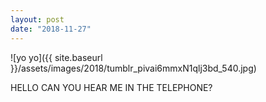 ```yaml
---
layout: post
date: "2018-11-27"
---
```


![yo yo]({{ site.baseurl }}/assets/images/2018/tumblr_pivai6mmxN1qlj3bd_540.jpg)

HELLO CAN YOU HEAR ME IN THE TELEPHONE?
